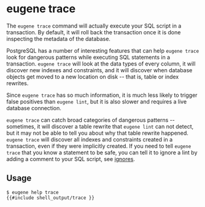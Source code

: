 # eugene trace

The `eugene trace` command will actually execute your SQL script in a transaction. By default,
it will roll back the transaction once it is done inspecting the metadata of the database.

PostgreSQL has a number of interesting features that can help `eugene trace` look for dangerous
patterns while executing SQL statements in a transaction. `eugene trace` will look at the data
types of every column, it will discover new indexes and constraints, and it will discover when
database objects get moved to a new location on disk -- that is, table or index rewrites.

Since `eugene trace` has so much information, it is much less likely to trigger false positives
than `eugene lint`, but it is also slower and requires a live database connection.

`eugene trace` can catch broad categories of dangerous patterns -- sometimes, it will discover
a table rewrite that `eugene lint` can not detect, but it may not be able to tell you about
why that table rewrite happened. `eugene trace` will discover all indexes and constraints
created in a transaction, even if they were implicitly created. If you need to tell 
`eugene trace` that you know a statement to be safe, you can tell it to ignore a lint by
adding a comment to your SQL script, see [ignores](/eugene/docs/ignores).


## Usage

```shell
$ eugene help trace
{{#include shell_output/trace }}
```
